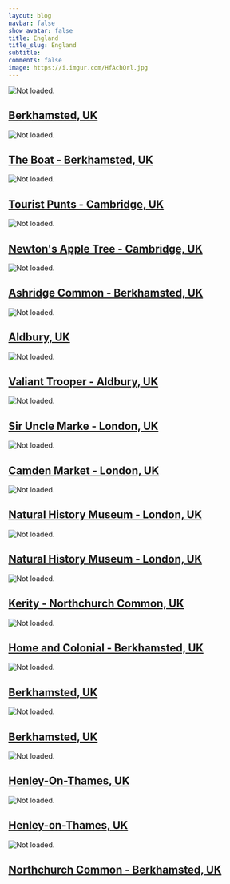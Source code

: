 ```yaml
---
layout: blog
navbar: false
show_avatar: false
title: England
title_slug: England
subtitle: 
comments: false
image: https://i.imgur.com/HfAchQrl.jpg
---
```


<div class="img-container">
<div class="grid" id="gallery">

  <div class="grid-sizer"></div>
  <div class="gutter-sizer"></div>

  <div class="grid-item grid-item--vertical">
  <div class="hovereffect">
    <img src="https://i.imgur.com/JyLWxvrl.jpg" alt="Not loaded.">
    <a class="info" href="https://i.imgur.com/JyLWxvr.jpg" data-fancybox="gallery" data-caption="Berkhamsted, UK">
      <div class="overlay">      
        <h2>Berkhamsted, UK</h2>
      </div>
    </a>
  </div>
</div> 


<div class="grid-item grid-item--vertical">
  <div class="hovereffect">
    <img src="https://i.imgur.com/NhBrgw2l.jpg" alt="Not loaded.">
    <a class="info" href="https://i.imgur.com/NhBrgw2.jpg" data-fancybox="gallery" data-caption="The Boat - Berkhamsted, UK">
      <div class="overlay">      
        <h2>The Boat - Berkhamsted, UK</h2>
      </div>
    </a>
  </div>
</div> 


<div class="grid-item grid-item--vertical">
  <div class="hovereffect">
    <img src="https://i.imgur.com/n9EbtV6l.jpg" alt="Not loaded.">
    <a class="info" href="https://i.imgur.com/n9EbtV6.jpg" data-fancybox="gallery" data-caption="Tourist Punts - Cambridge, UK">
      <div class="overlay">      
        <h2>Tourist Punts - Cambridge, UK</h2>
      </div>
    </a>
  </div>
</div> 


<div class="grid-item grid-item--vertical">
  <div class="hovereffect">
    <img src="https://i.imgur.com/nG1FptSl.jpg" alt="Not loaded.">
    <a class="info" href="https://i.imgur.com/nG1FptS.jpg" data-fancybox="gallery" data-caption="Newton&#x27;s Apple Tree - Cambridge, UK">
      <div class="overlay">      
        <h2>Newton&#x27;s Apple Tree - Cambridge, UK</h2>
      </div>
    </a>
  </div>
</div> 


<div class="grid-item grid-item--horizontal">
  <div class="hovereffect">
    <img src="https://i.imgur.com/2uByBT1l.jpg" alt="Not loaded.">
    <a class="info" href="https://i.imgur.com/2uByBT1.jpg" data-fancybox="gallery" data-caption="Ashridge Common - Berkhamsted, UK">
      <div class="overlay">      
        <h2>Ashridge Common - Berkhamsted, UK</h2>
      </div>
    </a>
  </div>
</div> 


<div class="grid-item grid-item--horizontal">
  <div class="hovereffect">
    <img src="https://i.imgur.com/a16DxW6l.jpg" alt="Not loaded.">
    <a class="info" href="https://i.imgur.com/a16DxW6.jpg" data-fancybox="gallery" data-caption="Aldbury, UK">
      <div class="overlay">      
        <h2>Aldbury, UK</h2>
      </div>
    </a>
  </div>
</div> 


<div class="grid-item grid-item--vertical">
  <div class="hovereffect">
    <img src="https://i.imgur.com/v54Jv5bl.jpg" alt="Not loaded.">
    <a class="info" href="https://i.imgur.com/v54Jv5b.jpg" data-fancybox="gallery" data-caption="Valiant Trooper - Aldbury, UK">
      <div class="overlay">      
        <h2>Valiant Trooper - Aldbury, UK</h2>
      </div>
    </a>
  </div>
</div> 


<div class="grid-item grid-item--vertical">
  <div class="hovereffect">
    <img src="https://i.imgur.com/LZTyIA0l.jpg" alt="Not loaded.">
    <a class="info" href="https://i.imgur.com/LZTyIA0.jpg" data-fancybox="gallery" data-caption="Sir Uncle Marke  - London, UK">
      <div class="overlay">      
        <h2>Sir Uncle Marke  - London, UK</h2>
      </div>
    </a>
  </div>
</div> 


<div class="grid-item grid-item--vertical">
  <div class="hovereffect">
    <img src="https://i.imgur.com/6mXAzXzl.jpg" alt="Not loaded.">
    <a class="info" href="https://i.imgur.com/6mXAzXz.jpg" data-fancybox="gallery" data-caption="Camden Market - London, UK">
      <div class="overlay">      
        <h2>Camden Market - London, UK</h2>
      </div>
    </a>
  </div>
</div> 


<div class="grid-item grid-item--vertical">
  <div class="hovereffect">
    <img src="https://i.imgur.com/TrlSQK8l.jpg" alt="Not loaded.">
    <a class="info" href="https://i.imgur.com/TrlSQK8.jpg" data-fancybox="gallery" data-caption="Natural History Museum - London, UK">
      <div class="overlay">      
        <h2>Natural History Museum - London, UK</h2>
      </div>
    </a>
  </div>
</div> 


<div class="grid-item grid-item--vertical">
  <div class="hovereffect">
    <img src="https://i.imgur.com/8AMZDSHl.jpg" alt="Not loaded.">
    <a class="info" href="https://i.imgur.com/8AMZDSH.jpg" data-fancybox="gallery" data-caption="Natural History Museum - London, UK">
      <div class="overlay">      
        <h2>Natural History Museum - London, UK</h2>
      </div>
    </a>
  </div>
</div> 


<div class="grid-item grid-item--vertical">
  <div class="hovereffect">
    <img src="https://i.imgur.com/kJGeOfPl.jpg" alt="Not loaded.">
    <a class="info" href="https://i.imgur.com/kJGeOfP.jpg" data-fancybox="gallery" data-caption="Kerity - Northchurch Common, UK">
      <div class="overlay">      
        <h2>Kerity - Northchurch Common, UK</h2>
      </div>
    </a>
  </div>
</div> 


<div class="grid-item grid-item--vertical">
  <div class="hovereffect">
    <img src="https://i.imgur.com/wEKyKeml.jpg" alt="Not loaded.">
    <a class="info" href="https://i.imgur.com/wEKyKem.jpg" data-fancybox="gallery" data-caption="Home and Colonial - Berkhamsted, UK">
      <div class="overlay">      
        <h2>Home and Colonial - Berkhamsted, UK</h2>
      </div>
    </a>
  </div>
</div> 


<div class="grid-item grid-item--horizontal">
  <div class="hovereffect">
    <img src="https://i.imgur.com/GqiQLiml.jpg" alt="Not loaded.">
    <a class="info" href="https://i.imgur.com/GqiQLim.jpg" data-fancybox="gallery" data-caption="Berkhamsted, UK">
      <div class="overlay">      
        <h2>Berkhamsted, UK</h2>
      </div>
    </a>
  </div>
</div> 


<div class="grid-item grid-item--horizontal">
  <div class="hovereffect">
    <img src="https://i.imgur.com/LC5OpvSl.jpg" alt="Not loaded.">
    <a class="info" href="https://i.imgur.com/LC5OpvS.jpg" data-fancybox="gallery" data-caption="Berkhamsted, UK">
      <div class="overlay">      
        <h2>Berkhamsted, UK</h2>
      </div>
    </a>
  </div>
</div> 


<div class="grid-item grid-item--horizontal">
  <div class="hovereffect">
    <img src="https://i.imgur.com/HfAchQrl.jpg" alt="Not loaded.">
    <a class="info" href="https://i.imgur.com/HfAchQr.jpg" data-fancybox="gallery" data-caption="Henley-On-Thames, UK">
      <div class="overlay">      
        <h2>Henley-On-Thames, UK</h2>
      </div>
    </a>
  </div>
</div> 


<div class="grid-item grid-item--horizontal">
  <div class="hovereffect">
    <img src="https://i.imgur.com/GlHl3cal.jpg" alt="Not loaded.">
    <a class="info" href="https://i.imgur.com/GlHl3ca.jpg" data-fancybox="gallery" data-caption="Henley-on-Thames, UK">
      <div class="overlay">      
        <h2>Henley-on-Thames, UK</h2>
      </div>
    </a>
  </div>
</div> 


<div class="grid-item grid-item--horizontal">
  <div class="hovereffect">
    <img src="https://i.imgur.com/eEisDD2l.jpg" alt="Not loaded.">
    <a class="info" href="https://i.imgur.com/eEisDD2.jpg" data-fancybox="gallery" data-caption="Northchurch Common - Berkhamsted, UK">
      <div class="overlay">      
        <h2>Northchurch Common - Berkhamsted, UK</h2>
      </div>
    </a>
  </div>
</div> 


</div>
</div>
